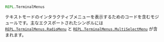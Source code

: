 ```julia
REPL.TerminalMenus
```

テキストモードのインタラクティブメニューを表示するためのコードを含むモジュールです。主なエクスポートされたシンボルには [`REPL.TerminalMenus.RadioMenu`](@ref) と [`REPL.TerminalMenus.MultiSelectMenu`](@ref) が含まれます。
